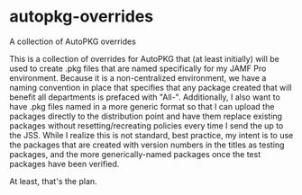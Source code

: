 # autopkg-overrides
A collection of AutoPKG overrides

This is a collection of overrides for AutoPKG that (at least initially) will be used to create .pkg files that are named specifically for my JAMF Pro environment. Because it is a non-centralized environment, we have a naming convention in place that specifies that any package created that will benefit all departments is prefaced with "All-". Additionally, I also want to have .pkg files named in a more generic format so that I can upload the packages directly to the distribution point and have them replace existing packages without resetting/recreating policies every time I send the up to the JSS. While I realize this is not standard, best practice, my intent is to use the packages that are created with version numbers in the titles as testing packages, and the more generically-named packages once the test packages have been verified. 

At least, that's the plan. 
